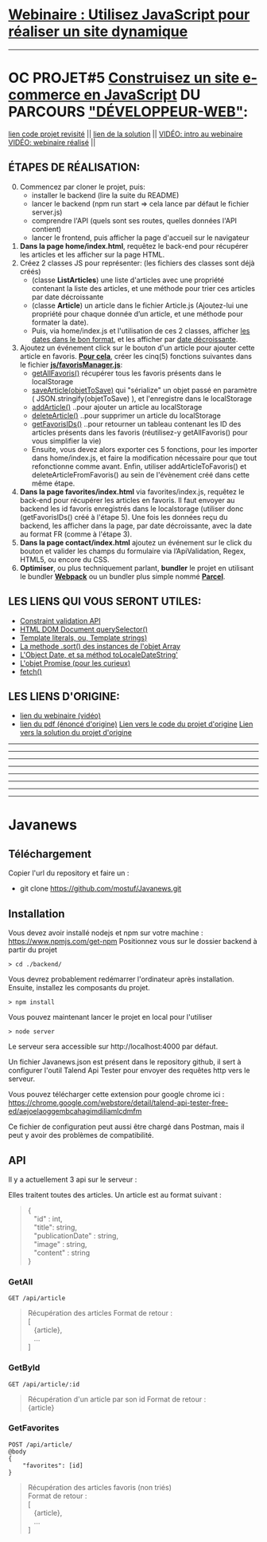 # [Webinaire : Utilisez JavaScript pour réaliser un site dynamique](https://openclassrooms.com/fr/projects/construisez-un-site-e-commerce-en-javascript/resources)

---

# OC PROJET#5 [Construisez un site e-commerce en JavaScript](https://openclassrooms.com/fr/projects/construisez-un-site-e-commerce-en-javascript/assignment) DU PARCOURS ["DÉVELOPPEUR-WEB"](https://openclassrooms.com/fr/paths/185-developpeur-web#path-tabs): 

[lien code projet revisité](https://github.com/mentor-OC-archist/OCWD___P5_webinaireJS) || 
[lien de la solution](https://github.com/mentor-OC-archist/OCWD___P5_webinaireJS/tree/solution) || 
[VIDÉO: intro au webinaire]()
[VIDÉO: webinaire réalisé]() || 


## ÉTAPES DE RÉALISATION: 
0. Commencez par cloner le projet, puis: 
   - installer le backend (lire la suite du README) 
   - lancer le backend (npm run start => cela lance par défaut le fichier server.js)
   - comprendre l'API (quels sont ses routes, quelles données l'API contient)
   - lancer le frontend, puis afficher la page d'accueil sur le navigateur
1. **Dans la page home/index.html**, requêtez le back-end pour récupérer les articles
et les afficher sur la page HTML.
2. Créez 2 classes JS pour représenter: (les fichiers des classes sont déjà créés)
   - (classe **ListArticles**) une liste d'articles avec une propriété contenant la liste des articles, et une méthode pour trier ces articles par date décroissante
   - (classe **Article**) un article dans le fichier Article.js (Ajoutez-lui une propriété pour chaque donnée d’un article, et une méthode pour formater la date).
   - Puis, via home/index.js et l'utilisation de ces 2 classes, afficher <u>les dates dans le bon format</u>, et les afficher par <u>date décroissante</u>.
3. Ajoutez un événement click sur le bouton d'un article pour ajouter cette article en favoris. <u>**Pour cela**</u>, créer les cinq(5) fonctions suivantes dans le fichier <u>**js/favorisManager.js**</u>: 
   - <u>getAllFavoris()</u> récupérer tous les favoris présents dans le localStorage 
   - <u>saveArticle(objetToSave)</u> qui "sérialize" un objet passé en paramètre ( JSON.stringify(objetToSave) ), et l'enregistre dans le localStorage
   - <u>addArticle()</u> ..pour ajouter un article au localStorage
   - <u>deleteArticle()</u> ..pour supprimer un article du localStorage
   - <u>getFavorisIDs()</u> ..pour retourner un tableau contenant les ID des articles présents dans les favoris (réutilisez-y getAllFavoris() pour vous simplifier la vie)
   - Ensuite, vous devez alors exporter ces 5 fonctions, pour les importer dans home/index.js, et faire la modification nécessaire pour que tout refonctionne comme avant.
Enfin, utiliser addArticleToFavoris() et deleteArticleFromFavoris() au sein de l'évènement créé dans cette même étape.
4. **Dans la page favorites/index.html** via favorites/index.js, requêtez le back-end pour récupérer les articles en favoris. Il faut envoyer au backend les id favoris enregistrés dans le localstorage (utiliser donc (getFavorisIDs() créé à l'étape 5). Une fois les données reçu du backend, les afficher dans la page, par date décroissante, avec la date au format FR (comme à l'étape 3).
5. **Dans la page contact/index.html** ajoutez un événement sur le click du bouton et valider les champs du formulaire via l’ApiValidation, Regex, HTML5, ou encore du CSS.
6. **Optimiser**, ou plus techniquement parlant, **bundler** le projet en utilisant le bundler **[Webpack](https://webpack.js.org/concepts/)** ou un bundler plus simple nommé **[Parcel](https://fr.parceljs.org/getting_started.html)**.

## LES LIENS QUI VOUS SERONT UTILES: 
- [Constraint validation API](https://developer.mozilla.org/fr/docs/Web/API/Constraint_validation#Methods)
- [HTML DOM Document querySelector()](https://www.w3schools.com/jsref/met_document_queryselector.asp)
- [Template literals, ou, Template strings)](https://developer.mozilla.org/fr/docs/Web/JavaScript/Reference/Template_literals)
- [La methode .sort() des instances de l'objet Array](https://developer.mozilla.org/fr/docs/Web/JavaScript/Reference/Global_Objects/Array/sort)
- [L'Object Date, et sa méthod toLocaleDateString'](https://developer.mozilla.org/fr/docs/Web/JavaScript/Reference/Global_Objects/Date)
- [L'objet Promise (pour les curieux)](https://developer.mozilla.org/fr/docs/Web/JavaScript/Reference/Global_Objects/Promise)
- [fetch()](https://developer.mozilla.org/fr/docs/Web/API/fetch)


## LES LIENS D'ORIGINE: 
- [lien du webinaire (vidéo)](https://app.livestorm.co/openclassrooms-1/utilisez-javascript-pour-realiser-un-site-dynamique?type=detailed)
- [lien du pdf (énoncé d'origine)](https://s3-eu-west-1.amazonaws.com/course.oc-static.com/projects/Webinars/Code/JavaScript_March_2021/Webinaire+JavaScript+P5+DevWeb+Enonce+et+Correction.pdf)
[Lien vers le code du projet d'origine](https://github.com/mostuf/Jsnews) 
[Lien vers la solution du projet d'origine](https://github.com/mostuf/Jsnews-final)


---
---
---
---
---
---
---
---



# Javanews
## Téléchargement
Copier l'url du repository et faire un : 
* git clone https://github.com/mostuf/Javanews.git

## Installation
Vous devez avoir installé nodejs et npm sur votre machine : https://www.npmjs.com/get-npm
Positionnez vous sur le dossier backend à partir du projet
```
> cd ./backend/
```
Vous devrez probablement redémarrer l'ordinateur après installation.
Ensuite, installez les composants du projet.
```
> npm install
```
Vous pouvez maintenant lancer le projet en local pour l'utiliser
```
> node server
```
Le serveur sera accessible sur http://localhost:4000 par défaut.

Un fichier Javanews.json est présent dans le repository github, il sert à configurer l'outil Talend Api Tester pour envoyer des requêtes http vers le serveur.

Vous pouvez télécharger cette extension pour google chrome ici : https://chrome.google.com/webstore/detail/talend-api-tester-free-ed/aejoelaoggembcahagimdiliamlcdmfm

Ce fichier de configuration peut aussi être chargé dans Postman, mais il peut y avoir des problèmes de compatibilité.

## API
Il y a actuellement 3 api sur le serveur :

Elles traitent toutes des articles. Un article est au format suivant : 

> {  
> &nbsp;&nbsp;&nbsp;"id" : int,  
> &nbsp;&nbsp;&nbsp;"title": string,  
> &nbsp;&nbsp;&nbsp;"publicationDate" : string,  
> &nbsp;&nbsp;&nbsp;"image" : string,  
> &nbsp;&nbsp;&nbsp;"content" : string  
> }  

### GetAll
```
GET /api/article
```
> Récupération des articles
> Format de retour :  
> [  
> &nbsp;&nbsp;&nbsp;{article},  
> &nbsp;&nbsp;&nbsp;...  
> ] 

### GetById
```
GET /api/article/:id
```
> Récupération d'un article par son id
> Format de retour :  
> {article}

### GetFavorites
```
POST /api/article/
@body 
{
    "favorites": [id]
}
```
> Récupération des articles favoris (non triés)  
> Format de retour :  
> [  
> &nbsp;&nbsp;&nbsp;{article},  
> &nbsp;&nbsp;&nbsp;...  
> ]  
